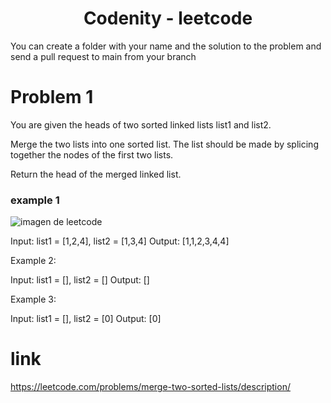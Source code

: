 <h1 align="center">Codenity - leetcode</h1>

You can create a folder with your name and the solution to the problem and send a pull request to main from your branch


# Problem 1
You are given the heads of two sorted linked lists list1 and list2.

Merge the two lists into one sorted list. The list should be made by splicing together the nodes of the first two lists.

Return the head of the merged linked list.

### example 1 

![imagen de leetcode](https://assets.leetcode.com/uploads/2020/10/03/merge_ex1.jpg)

Input: list1 = [1,2,4], list2 = [1,3,4]
Output: [1,1,2,3,4,4]

Example 2:

Input: list1 = [], list2 = []
Output: []

Example 3:

Input: list1 = [], list2 = [0]
Output: [0]


# link
https://leetcode.com/problems/merge-two-sorted-lists/description/